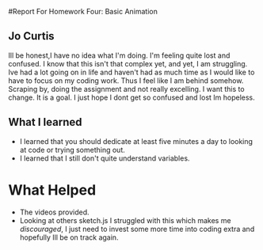 #Report For Homework Four: Basic Animation
## Jo Curtis
Ill be honest,I have no idea what I'm doing. I'm feeling quite lost and confused. I know that this isn't that complex yet, and yet, I am struggling. Ive had a lot going on in life and haven't had as much time as I would like to have to focus on my coding work. Thus I feel like I am behind somehow. Scraping by, doing the assignment and not really excelling. I want this to change. It is a goal. I just hope I dont get so confused and lost Im hopeless.
## What I learned
  - I learned that you should dedicate at least five minutes a day to looking at code or trying something out.
  - I learned that I still don't quite understand variables.
# What Helped
- The videos provided.
- Looking at others sketch.js
 I struggled with this which makes me _discouraged_, I just need to invest some more time into coding extra and hopefully Ill be on track again.
